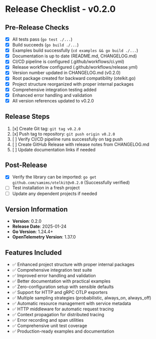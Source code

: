 # Release Checklist - v0.2.0

## Pre-Release Checks
- [x] All tests pass (`go test ./...`)
- [x] Build succeeds (`go build ./...`)
- [x] Examples build successfully (`cd examples && go build ./...`)
- [x] Documentation is up to date (README.md, CHANGELOG.md)
- [x] CI/CD pipeline is configured (.github/workflows/ci.yml)
- [x] Release workflow configured (.github/workflows/release.yml)
- [x] Version number updated in CHANGELOG.md (v0.2.0)
- [x] Root package created for backward compatibility (otelkit.go)
- [x] Project structure reorganized with proper internal packages
- [x] Comprehensive integration testing added
- [x] Enhanced error handling and validation
- [x] All version references updated to v0.2.0

## Release Steps
1. [x] Create Git tag: `git tag v0.2.0`
2. [x] Push tag to repository: `git push origin v0.2.0`
3. [ ] Verify CI/CD pipeline runs successfully on tag push
4. [ ] Create GitHub Release with release notes from CHANGELOG.md
5. [ ] Update documentation links if needed

## Post-Release
- [x] Verify the library can be imported: `go get github.com/samims/otelkit@v0.2.0` (Successfully verified)
- [ ] Test installation in a fresh project
- [ ] Update any dependent projects if needed

## Version Information
- **Version**: 0.2.0
- **Release Date**: 2025-01-24
- **Go Version**: 1.24.4+
- **OpenTelemetry Version**: 1.37.0

## Features Included
- ✅ Enhanced project structure with proper internal packages
- ✅ Comprehensive integration test suite
- ✅ Improved error handling and validation
- ✅ Better documentation with practical examples
- ✅ Zero-configuration setup with sensible defaults
- ✅ Support for HTTP and gRPC OTLP exporters
- ✅ Multiple sampling strategies (probabilistic, always_on, always_off)
- ✅ Automatic resource management with service metadata
- ✅ HTTP middleware for automatic request tracing
- ✅ Context propagation for distributed tracing
- ✅ Error recording and span utilities
- ✅ Comprehensive unit test coverage
- ✅ Production-ready examples and documentation
